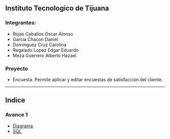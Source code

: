 ## Instituto Tecnologico de Tijuana

### Integrantes:
- Rojas Ceballos Oscar Alonso
- Garcia Chacon Daniel
- Dominguez Cruz Carolina
- Regalado Lopez Edgar Eduardo
- Meza Guerrero Alberto Hazael

### Proyecto
- Encuesta.
Permite aplicar y editar encuestas de satisfacción del cliente.

---

## Indice
### Avance 1
- [Diagrama](/imagenes/DiagramaV1.png)
- [SQL](/MySQL/Encuesta.sql)

